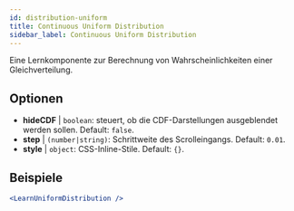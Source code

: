 ```yaml
---
id: distribution-uniform
title: Continuous Uniform Distribution
sidebar_label: Continuous Uniform Distribution
---
```


Eine Lernkomponente zur Berechnung von Wahrscheinlichkeiten einer Gleichverteilung.

## Optionen

* __hideCDF__ | `boolean`: steuert, ob die CDF-Darstellungen ausgeblendet werden sollen. Default: `false`.
* __step__ | `(number|string)`: Schrittweite des Scrolleingangs. Default: `0.01`.
* __style__ | `object`: CSS-Inline-Stile. Default: `{}`.


## Beispiele

```jsx live
<LearnUniformDistribution />
```


